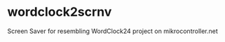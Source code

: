 wordclock2scrnv
===============

Screen Saver for resembling WordClock24 project on mikrocontroller.net
